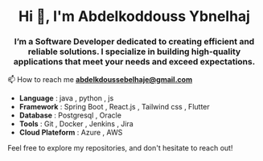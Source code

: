 <h1 align="center">Hi 👋, I'm Abdelkoddouss Ybnelhaj</h1>
<h3 align="center">I’m a Software Developer dedicated to creating efficient and reliable solutions. I specialize in building high-quality applications that meet your needs and exceed expectations.</h3>

📫 How to reach me **abdelkdoussebelhaje@gmail.com**

- **Language** : java , python , js
- **Framework** : Spring Boot , React.js , Tailwind css , Flutter
- **Database** : Postgresql , Oracle
- **Tools** : Git , Docker , Jenkins , Jira
- **Cloud Plateform** : Azure , AWS

Feel free to explore my repositories, and don't hesitate to reach out!
